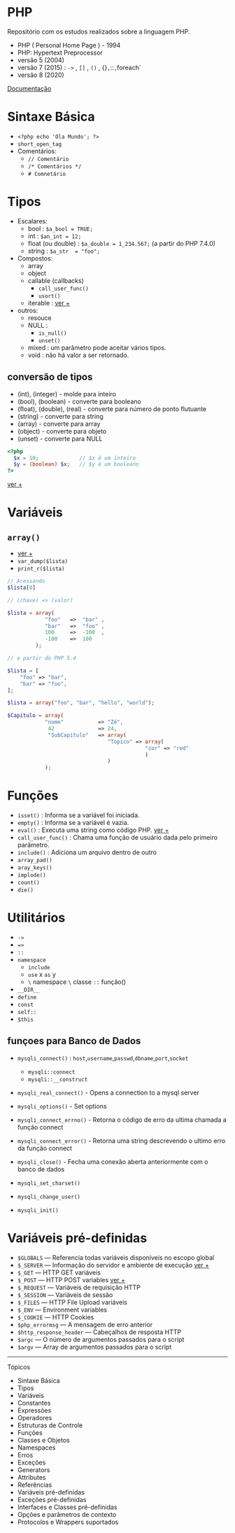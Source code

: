 #  PHP
Repositório com os estudos realizados sobre a linguagem PHP.

- PHP ( Personal Home Page )  - 1994
- PHP: Hypertext Preprocessor
- versão 5 (2004)
- versão 7 (2015) : `->` ,  `[]` , `()` , {}` , `::` , `foreach`
- versão 8 (2020)

[Documentação](https://www.php.net/manual/pt_BR/)

# Sintaxe Básica
- `<?php echo 'Ola Mundo'; ?>`
- `short_open_tag` <?= 'imprima essa string' ?>
- Comentários:
  - `// Comentário`
  - `/* Comentários */`
  - `# Comnetário`


# Tipos
- Escalares:
  - bool : `$a_bool = TRUE;`
  - int : `$an_int = 12;`
  - float (ou double) : `$a_double = 1_234.567;` (a partir do PHP 7.4.0)
  - string : `$a_str  = "foo";`
- Compostos:
  - array
  - object
  - callable (callbacks) 
    - `call_user_func()`
    - `usort()`
  - iterable : [ver +](https://www.php.net/manual/pt_BR/language.types.iterable.php)
- outros:
  - resouce
  - NULL : 
    - `is_null()` 
    - `unset()`
  - mixed : um parâmetro pode aceitar vários tipos.
  - void : não há valor a ser retornado.

## conversão de tipos

- (int), (integer) - molde para inteiro
- (bool), (boolean) - converte para booleano
- (float), (double), (real) - converte para número de ponto flutuante
- (string) - converte para string
- (array) - converte para array
- (object) - converte para objeto
- (unset) - converte para NULL

~~~PHP
<?php
  $x = 10;             // $x é um inteiro
  $y = (boolean) $x;   // $y é um booleano
?>
~~~
[ver +](https://www.php.net/manual/pt_BR/language.types.type-juggling.php#language.types.typecasting)




# Variáveis

## `array()` 
- [ver +](https://www.php.net/manual/pt_BR/language.types.array.php)
- `var_dump($lista)`
- `print_r($lista)`

~~~PHP
// Acessando
$lista[0]
~~~

~~~PHP
// (chave) => (valor)

$lista = array(
            "foo"   =>  "bar" ,
            "bar"   =>  "foo" ,
            100     =>  -100  ,
            -100    =>  100   
         );
~~~

~~~PHP
// a partir do PHP 5.4

$lista = [
    "foo" => "bar",
    "bar" => "foo",
];
~~~

~~~PHP
$lista = array("foo", "bar", "hello", "world");
~~~

~~~PHP
$Capitulo = array(
            "nome"           => "Zé",
             42              => 24,
             "SubCapitulo"   => array(
                                "Topico" => array(
                                            "cor" => "red"
                                            )
                                )
            );
~~~


# Funções
- `isset()` : Informa se a variável foi iniciada.
- `empty()` : Informa se a variável é vazia.
- `eval()` : Executa uma string como código PHP. [ver +](https://www.php.net/manual/pt_BR/function.eval.php)
- `call_user_func()` : Chama uma função de usuário dada pelo primeiro parâmetro.
- `include()` : Adiciona um arquivo dentro de outro
- `array_pad()`
- `aray_keys()`
- `implode()`
- `count()`
- `die()`


# Utilitários
- `->`
- `=>`
- `::`
- `namespace`
  - `include` 
  - `use` x `as` y
  - `\` namespace `\` classe `::` função() 
- `__DIR__`
- `define`
- `const`
- `self::`
- `$this`


## funçoes para Banco de Dados
- `mysqli_connect()` : `host`,`username`,`passwd`,`dbname`,`port`,`socket`
  - `mysqli::connect`
  - `mysqli::__construct`
- `mysqli_real_connect()` - Opens a connection to a mysql server
- `mysqli_options()` - Set options
- `mysqli_connect_errno()` - Retorna o código de erro da ultima chamada a função connect
- `mysqli_connect_error()` - Retorna uma string descrevendo o ultimo erro da função connect
- `mysqli_close()` - Fecha uma conexão aberta anteriormente com o banco de dados

- `mysqli_set_charset()`
- `mysqli_change_user()`
- `mysqli_init()`

# Variáveis pré-definidas
- `$GLOBALS` — Referencia todas variáveis disponíveis no escopo global
- `$_SERVER` — Informação do servidor e ambiente de execução [ver +](https://www.php.net/manual/pt_BR/reserved.variables.server.php)
- `$_GET` — HTTP GET variáveis
- `$_POST` — HTTP POST variables [ver +](https://www.php.net/manual/pt_BR/language.variables.external.php)
- `$_REQUEST` — Variáveis de requisição HTTP 
- `$_SESSION` — Variáveis de sessão
- `$_FILES` — HTTP File Upload variáveis
- `$_ENV` — Environment variables
- `$_COOKIE` — HTTP Cookies
- `$php_errormsg` — A mensagem de erro anterior
- `$http_response_header` — Cabeçalhos de resposta HTTP
- `$argc` — O número de argumentos passados para o script
- `$argv` — Array de argumentos passados para o script

----------
Tópicos
- Sintaxe Básica
- Tipos
- Variáveis
- Constantes
- Expressões
- Operadores
- Estruturas de Controle
- Funções
- Classes e Objetos
- Namespaces
- Erros
- Exceções
- Generators
- Attributes
- Referências
- Variáveis pré-definidas
- Exceções pré-definidas
- Interfaces e Classes pré-definidas
- Opções e parâmetros de contexto
- Protocolos e Wrappers suportados
